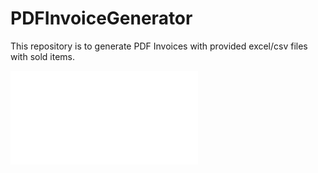 # PDFInvoiceGenerator
This repository is to generate PDF Invoices with provided excel/csv files with sold items.

![Example Output PDF](./PDFs/10001-2023.1.18.pdf)